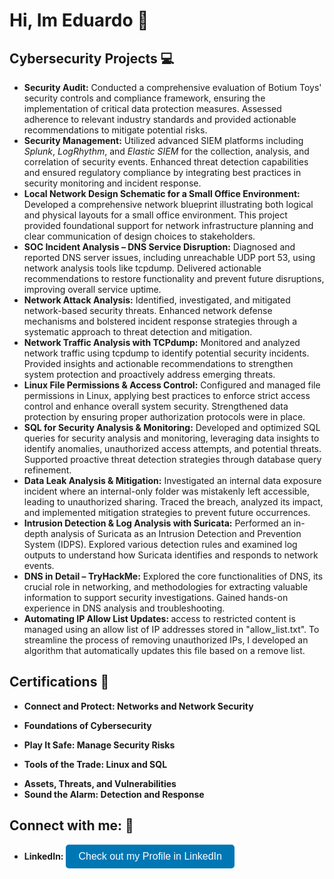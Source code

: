 <h1> Hi, Im Eduardo 👋</h1>

<h2>Cybersecurity Projects 💻</h2>
<ul>
  <li>
    <b>Security Audit:</b> Conducted a comprehensive evaluation of Botium Toys' security controls and compliance framework, ensuring the implementation of critical data protection measures. Assessed adherence to relevant industry standards and provided actionable recommendations to mitigate potential risks.
  </li>
  <li>
    <b>Security Management:</b> Utilized advanced SIEM platforms including <i>Splunk</i>, <i>LogRhythm</i>, and <i>Elastic SIEM</i> for the collection, analysis, and correlation of security events. Enhanced threat detection capabilities and ensured regulatory compliance by integrating best practices in security monitoring and incident response.
  </li>
  <li>
    <b>Local Network Design Schematic for a Small Office Environment:</b> Developed a comprehensive network blueprint illustrating both logical and physical layouts for a small office environment. This project provided foundational support for network infrastructure planning and clear communication of design choices to stakeholders.
  </li>
  <li>
    <b>SOC Incident Analysis – DNS Service Disruption:</b> Diagnosed and reported DNS server issues, including unreachable UDP port 53, using network analysis tools like tcpdump. Delivered actionable recommendations to restore functionality and prevent future disruptions, improving overall service uptime.
  </li>
  <li>
    <b>Network Attack Analysis:</b> Identified, investigated, and mitigated network-based security threats. Enhanced network defense mechanisms and bolstered incident response strategies through a systematic approach to threat detection and mitigation.
  </li>
  <li>
    <b>Network Traffic Analysis with TCPdump:</b> Monitored and analyzed network traffic using tcpdump to identify potential security incidents. Provided insights and actionable recommendations to strengthen system protection and proactively address emerging threats.
  </li>
  <li>
    <b>Linux File Permissions & Access Control:</b> Configured and managed file permissions in Linux, applying best practices to enforce strict access control and enhance overall system security. Strengthened data protection by ensuring proper authorization protocols were in place.
  </li>
  <li>
    <b>SQL for Security Analysis & Monitoring:</b> Developed and optimized SQL queries for security analysis and monitoring, leveraging data insights to identify anomalies, unauthorized access attempts, and potential threats. Supported proactive threat detection strategies through database query refinement.
  </li>
  <li>
    <b>Data Leak Analysis & Mitigation:</b> Investigated an internal data exposure incident where an internal-only folder was mistakenly left accessible, leading to unauthorized sharing. Traced the breach, analyzed its impact, and implemented mitigation strategies to prevent future occurrences.
  </li>
  <li>
    <b>Intrusion Detection & Log Analysis with Suricata:</b> Performed an in-depth analysis of Suricata as an Intrusion Detection and Prevention System (IDPS). Explored various detection rules and examined log outputs to understand how Suricata identifies and responds to network events.
  </li>
  <li>
    <b>DNS in Detail – TryHackMe:</b> Explored the core functionalities of DNS, its crucial role in networking, and methodologies for extracting valuable information to support security investigations. Gained hands-on experience in DNS analysis and troubleshooting.
  </li>
  <li>
    <b> Automating IP Allow List Updates: </b> access to restricted content is managed using an allow list of IP addresses stored in "allow_list.txt". To streamline the process of removing unauthorized IPs, I developed an algorithm that automatically updates this file based on a remove list.
  </li>
</ul>

<h2>Certifications 📄</h2>

<ul>
  <li>
    <b> Connect and Protect: Networks and Network Security </b>
  </li>
</ul>
<ul>
  <li>
    <b> Foundations of Cybersecurity </b>
  </li>
</ul>
<ul>
  <li>
    <b> Play It Safe: Manage Security Risks </b>
  </li>
</ul>
<ul>
  <li>
    <b> Tools of the Trade: Linux and SQL </b> 
  </li>
</ul>
<ul>
<li>
  <b> Assets, Threats, and Vulnerabilities </b>
</li>
  <li>
    <b> Sound the Alarm: Detection and Response</b>
  </li>
</ul> 
<h2> Connect with me: 📲 </h2>

<ul>
  <li>
    <b>LinkedIn:</b>
    <a href="https://www.linkedin.com/in/ecobianiii" target="_blank">
      <button style="background-color: #0077B5; color: white; border: none; padding: 10px 20px; border-radius: 5px; font-size: 16px;">
        Check out my Profile in LinkedIn
      </button>
    </a>
  </li>
</ul>
